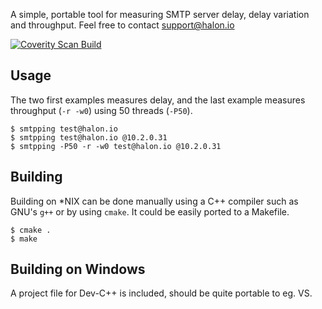 A simple, portable tool for measuring SMTP server delay, delay variation and throughput. Feel free to contact <support@halon.io>

[![Coverity Scan Build](https://img.shields.io/coverity/scan/7287.svg)](https://scan.coverity.com/projects/halonsecurity-smtpping)

Usage
-----
The two first examples measures delay, and the last example measures
throughput (`-r -w0`) using 50 threads (`-P50`).

```
$ smtpping test@halon.io
$ smtpping test@halon.io @10.2.0.31
$ smtpping -P50 -r -w0 test@halon.io @10.2.0.31
```

Building
--------
Building on *NIX can be done manually using a C++ compiler such as GNU's 
`g++` or by using `cmake`. It could be easily ported to a Makefile.

```
$ cmake .
$ make
```

Building on Windows
-------------------
A project file for Dev-C++ is included, should be quite portable to eg. VS.
